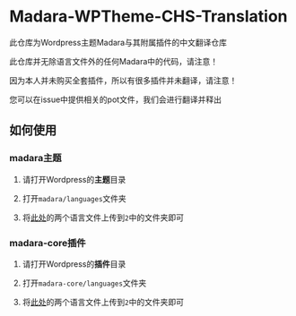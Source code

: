 # Madara-WPTheme-CHS-Translation

此仓库为Wordpress主题Madara与其附属插件的中文翻译仓库

此仓库并无除语言文件外的任何Madara中的代码，请注意！

因为本人并未购买全套插件，所以有很多插件并未翻译，请注意！

您可以在issue中提供相关的pot文件，我们会进行翻译并释出

## 如何使用

### madara主题

1. 请打开Wordpress的**主题**目录

2. 打开`madara/languages`文件夹

3. 将[此处](https://github.com/misaka10843/Madara-WPTheme-CHS-Translation/tree/main/theme/madara)的两个语言文件上传到`2`中的文件夹即可

### madara-core插件

1. 请打开Wordpress的**插件**目录

2. 打开`madara-core/languages`文件夹

3. 将[此处](https://github.com/misaka10843/Madara-WPTheme-CHS-Translation/tree/main/plugins/madara-core)的两个语言文件上传到`2`中的文件夹即可
